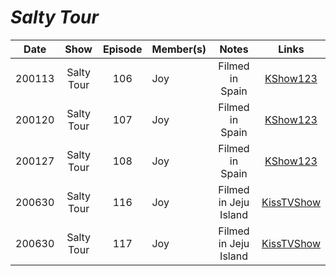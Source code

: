 # _Salty Tour_

| **Date** |  **Show**  | **Episode** | **Member(s)** |       **Notes**       |                                         **Links**                                          |
|:--------:|:----------:|:-----------:|:--------------|:---------------------:|:------------------------------------------------------------------------------------------:|
|  200113  | Salty Tour |     106     | Joy           |    Filmed in Spain    | [KShow123](http://kshow123.net/show/thrifters-guide-to-luxurious-travels/episode-106.html) |
|  200120  | Salty Tour |     107     | Joy           |    Filmed in Spain    | [KShow123](http://kshow123.net/show/thrifters-guide-to-luxurious-travels/episode-107.html) |
|  200127  | Salty Tour |     108     | Joy           |    Filmed in Spain    | [KShow123](http://kshow123.net/show/thrifters-guide-to-luxurious-travels/episode-108.html) |
|  200630  | Salty Tour |     116     | Joy           | Filmed in Jeju Island |          [KissTVShow](https://kisstvshow.to/Show/Salty-Tour-Season-2/Episode-39)           |
|  200630  | Salty Tour |     117     | Joy           | Filmed in Jeju Island |          [KissTVShow](https://kisstvshow.to/Show/Salty-Tour-Season-2/Episode-40)           |